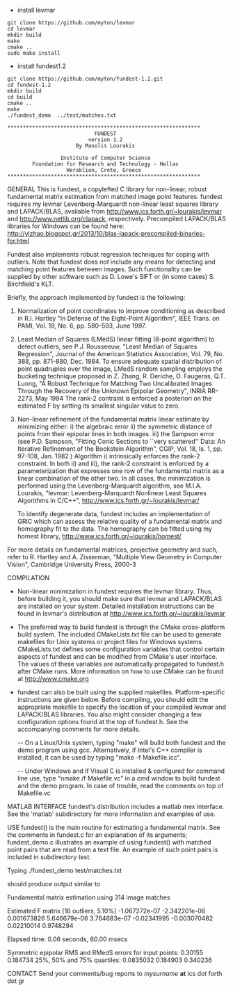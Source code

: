 * install levmar
```
git clone https://github.com/myton/levmar
cd levmar
mkdir build
make
cmake ..
sudo make install
```
* install fundest1.2
```
git clone https://github.com/myton/fundest-1.2.git
cd fundest-1.2
mkdir build
cd build
cmake ..
make 
./fundest_demo  ../test/matches.txt
```

    **************************************************************
                                FUNDEST
                              version 1.2
                          By Manolis Lourakis

                     Institute of Computer Science
            Foundation for Research and Technology - Hellas
                       Heraklion, Crete, Greece
    **************************************************************


GENERAL
This is fundest, a copylefted C library for non-linear, robust fundamental
matrix estimation from matched image point features. fundest requires my levmar
Levenberg-Marquardt non-linear least squares library and LAPACK/BLAS, available
from http://www.ics.forth.gr/~lourakis/levmar and http://www.netlib.org/clapack,
respectively. Precompiled LAPACK/BLAS libraries for Windows can be found here:
http://ylzhao.blogspot.gr/2013/10/blas-lapack-precompiled-binaries-for.html

Fundest also implements robust regression techniques for coping with outliers.
Note that fundest does *not* include any means for detecting and matching point
features between images. Such functionality can be supplied by other software
such as D. Lowe's SIFT or (in some cases) S. Birchfield's KLT.

Briefly, the approach implemented by fundest is the following:

1) Normalization of point coordinates to improve conditioning as
   described in
   R.I. Hartley "In Defense of the Eight-Point Algorithm",
   IEEE Trans. on PAMI, Vol. 19, No. 6, pp. 580-593, June 1997.

2) Least Median of Squares (LMedS) linear fitting (8-point algorithm)
   to detect outliers, see P.J. Rousseeuw, "Least Median of Squares Regression",
   Journal of the American Statistics Association, Vol. 79, No. 388, pp. 871-880,
   Dec. 1984. To ensure adequate spatial distribution of point quadruples
   over the image, LMedS random sampling employs the bucketing technique
   proposed in
   Z. Zhang, R. Deriche, O. Faugeras, Q.T. Luong, 
   "A Robust Technique for Matching Two Uncalibrated Images Through the
   Recovery of the Unknown Epipolar Geometry", INRIA RR-2273, May 1994 
   The rank-2 contraint is enforced a posteriori on the estimated F by
   setting its smallest singular value to zero.

3) Non-linear refinement of the fundamental matrix linear estimate by
   minimizing either:
   i)  the algebraic error
   ii) the symmetric distance of points from their epipolar lines in both images.
   iii) the Sampson error (see P.D. Sampson, "Fitting Conic Sections to ``very
        scattered'' Data: An Iterative Refinement of the Bookstein Algorithm",
        CGIP, Vol. 18, Is. 1, pp. 97-108, Jan. 1982.)
   Algorithm i) intrinsically enforces the rank-2 constraint. In both ii) and iii),
   the rank-2 constraint is enforced by a parameterization that expresses one row
   of the fundamental matrix as a linear combination of the other two. In all cases,
   the minimization is performed using the Levenberg-Marquardt algorithm, see
   M.I.A. Lourakis, "levmar: Levenberg-Marquardt Nonlinear Least Squares
   Algorithms in C/C++", http://www.ics.forth.gr/~lourakis/levmar/

   To identify degenerate data, fundest includes an implementation of GRIC
   which can assess the relative quality of a fundamental matrix and homography
   fit to the data. The homography can be fitted using my homest library,
   http://www.ics.forth.gr/~lourakis/homest/

For more details on fundamental matrices, projective geometry and such,
refer to R. Hartley and A. Zisserman, "Multiple View Geometry in
Computer Vision", Cambridge University Press, 2000-3


COMPILATION
 - Non-linear minimization in fundest requires the levmar library. Thus,
   before building it, you should make sure that levmar and LAPACK/BLAS
   are installed on your system. Detailed installation instructions can be
   found in levmar's distribution at http://www.ics.forth.gr/~lourakis/levmar

 - The preferred way to build fundest is through the CMake cross-platform
   build system. The included CMakeLists.txt file can be used to generate
   makefiles for Unix systems or project files for Windows systems.
   CMakeLists.txt defines some configuration variables that control
   certain aspects of fundest and can be modified from CMake's user
   interface. The values of these variables are automatically propagated
   to fundest.h after CMake runs. More information on how to use CMake
   can be found at http://www.cmake.org

 - fundest can also be built using the supplied makefiles. Platform-specific
   instructions are given below. Before compiling, you should edit the
   appropriate makefile to specify the location of your compiled levmar and
   LAPACK/BLAS libraries. You also might consider changing a few configuration
   options found at the top of fundest.h. See the accompanying comments for
   more details.

   -- On a Linux/Unix system, typing "make" will build both fundest and the
      demo program using gcc. Alternatively, if Intel's C++ compiler is
      installed, it can be used by typing "make -f Makefile.icc".

   -- Under Windows and if Visual C is installed & configured for command line
      use, type "nmake /f Makefile.vc" in a cmd window to build fundest and the
      demo program. In case of trouble, read the comments on top of Makefile.vc

MATLAB INTERFACE
fundest's distribution includes a matlab mex interface.
See the 'matlab' subdirectory for more information and examples of use.

USE
fundest() is the main routine for estimating a fundamental matrix. See the
comments in fundest.c for an explanation of its arguments; fundest_demo.c illustrates
an example of using fundest() with matched point pairs that are read from a text
file. An example of such point pairs is included in subdirectory test.

Typing 
./fundest_demo  test/matches.txt 

should produce output similar to

Fundamental matrix estimation using 314 image matches

Estimated F matrix [16 outliers, 5.10%]
-1.067272e-07 -2.342201e-06 0.001673826 
5.646679e-06 3.764683e-07 -0.02341995 
-0.003070482 0.02210014 0.9748294 

Elapsed time: 0.06 seconds, 60.00 msecs

Symmetric epipolar RMS and RMedS errors for input points: 0.30155 0.184734
        25%, 50% and 75% quartiles: 0.0835032 0.184903 0.340236


CONTACT
Send your comments/bug reports to _mysurname_ **at** ics dot forth dot gr
